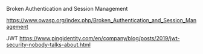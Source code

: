 Broken Authentication and Session Management

https://www.owasp.org/index.php/Broken_Authentication_and_Session_Management

JWT
https://www.pingidentity.com/en/company/blog/posts/2019/jwt-security-nobody-talks-about.html